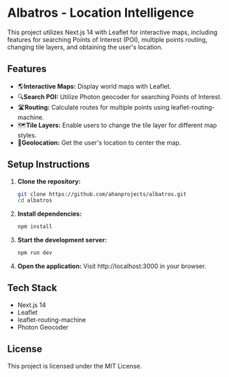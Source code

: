 # Albatros - Location Intelligence

This project utilizes Next.js 14 with Leaflet for interactive maps, including features for searching Points of Interest (POI), multiple points routing, changing tile layers, and obtaining the user's location.

## Features

- 🌎**Interactive Maps:** Display world maps with Leaflet.
- 🔍**Search POI:** Utilize Photon geocoder for searching Points of Interest.
- 🛣️**Routing:** Calculate routes for multiple points using leaflet-routing-machine.
- 🗺️**Tile Layers:** Enable users to change the tile layer for different map styles.
- 📍**Geolocation:** Get the user's location to center the map.

## Setup Instructions

1. **Clone the repository:**
   ```bash
   git clone https://github.com/ahanprojects/albatros.git
   cd albatros
   ```
3. **Install dependencies:**
   ```bash
   npm install
   ```

5. **Start the development server:**
   ```bash
   npm run dev
   ```

7. **Open the application:**
   Visit http://localhost:3000 in your browser.

## Tech Stack

- Next.js 14
- Leaflet
- leaflet-routing-machine
- Photon Geocoder

## License

This project is licensed under the MIT License.
